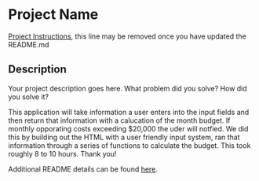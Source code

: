 # Project Name

[Project Instructions](./INSTRUCTIONS.md), this line may be removed once you have updated the README.md

## Description

Your project description goes here. What problem did you solve? How did you solve it?

This application will take information a user enters into the input fields and then return that information with a calucation of the month budget. If monthly opporating costs exceeding $20,000 the uder will notfied. We did this by building out the HTML with a user friendly input system, ran that information through a series of functions to calculate the budget. This took roughly 8 to 10 hours. Thank you! 

Additional README details can be found [here](https://github.com/PrimeAcademy/readme-template/blob/master/README.md).
